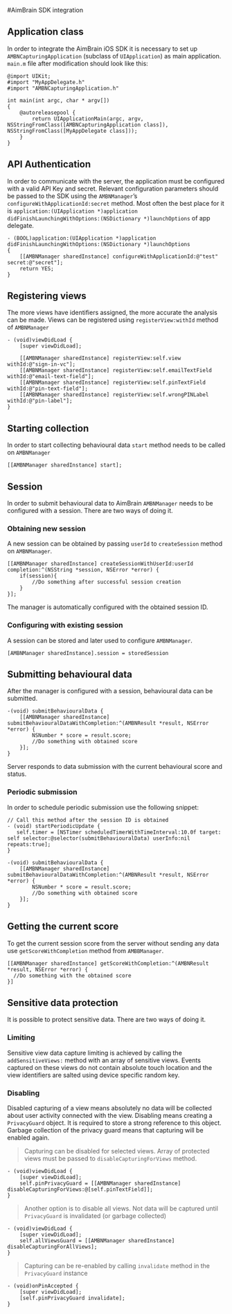 #AimBrain SDK integration

## Application class
In order to integrate the AimBrain iOS SDK it is necessary to set up `AMBNCapturingApplication` (subclass of `UIApplication`) as main application. `main.m` file after modification should look like this:

```objective_c
@import UIKit;
#import "MyAppDelegate.h"
#import "AMBNCapturingApplication.h"

int main(int argc, char * argv[])
{
    @autoreleasepool {
        return UIApplicationMain(argc, argv, NSStringFromClass([AMBNCapturingApplication class]), NSStringFromClass([MyAppDelegate class]));
    }
}
```

## API Authentication
In order to communicate with the server, the application must be configured with a valid API Key and secret. Relevant configuration parameters should be passed to the SDK using the `AMBNManager`’s `configureWithApplicationId:secret` method. Most often the best place for it is  `application:(UIApplication *)application didFinishLaunchingWithOptions:(NSDictionary *)launchOptions` of app delegate.

```objective_c
- (BOOL)application:(UIApplication *)application didFinishLaunchingWithOptions:(NSDictionary *)launchOptions
{
    [[AMBNManager sharedInstance] configureWithApplicationId:@"test" secret:@"secret"];
    return YES;
}
```

## Registering views
The more views have identifiers assigned, the more accurate the analysis can be made. Views can be registered using `registerView:withId` method of `AMBNManager`

```objective_c
- (void)viewDidLoad {
    [super viewDidLoad];

    [[AMBNManager sharedInstance] registerView:self.view withId:@"sign-in-vc"];
    [[AMBNManager sharedInstance] registerView:self.emailTextField withId:@"email-text-field"];
    [[AMBNManager sharedInstance] registerView:self.pinTextField withId:@"pin-text-field"];
    [[AMBNManager sharedInstance] registerView:self.wrongPINLabel withId:@"pin-label"];
}
```



## Starting collection
In order to start collecting behavioural data `start` method needs to be called on `AMBNManager`

```objective_c
[[AMBNManager sharedInstance] start];
```


## Session
In order to submit behavioural data to AimBrain `AMBNManager` needs to be configured with a session. There are two ways of doing it.

### Obtaining new session
A new session can be obtained by passing `userId` to `createSession` method on `AMBNManager`.

```objective_c
[[AMBNManager sharedInstance] createSessionWithUserId:userId completion:^(NSString *session, NSError *error) {
    if(session){
        //Do something after successful session creation
    }
}];
```

The manager is automatically configured with the obtained session ID.

### Configuring with existing session
A session can be stored and later used to configure `AMBNManager`.

```objective_c
[AMBNManager sharedInstance].session = storedSession
```

## Submitting behavioural data
After the manager is configured with a session, behavioural data can be submitted.

```objective_c
-(void) submitBehaviouralData {
    [[AMBNManager sharedInstance] submitBehaviouralDataWithCompletion:^(AMBNResult *result, NSError *error) {
        NSNumber * score = result.score;
        //Do something with obtained score
    }];
}
```

Server responds to data submission with the current behavioural score and status.

### Periodic submission
In order to schedule periodic submission use the following snippet:

```objective_c
// Call this method after the session ID is obtained
- (void) startPeriodicUpdate {
   self.timer = [NSTimer scheduledTimerWithTimeInterval:10.0f target: self selector:@selector(submitBehaviouralData) userInfo:nil repeats:true];
}

-(void) submitBehaviouralData {
    [[AMBNManager sharedInstance] submitBehaviouralDataWithCompletion:^(AMBNResult *result, NSError *error) {
        NSNumber * score = result.score;
        //Do something with obtained score
    }];
}
```

## Getting the current score
To get the current session score from the server without sending any data use `getScoreWithCompletion` method from `AMBBManager`.

```objective_c
[[AMBNManager sharedInstance] getScoreWithCompletion:^(AMBNResult *result, NSError *error) {
  //Do something with the obtained score
}]
```

## Sensitive data protection
It is possible to protect sensitive data. There are two ways of doing it.

### Limiting
Sensitive view data capture limiting is achieved by calling the `addSensitiveViews:` method with an array of sensitive views. Events captured on these views do not contain absolute touch location and the view identifiers are salted using device specific random key. 

### Disabling
Disabled capturing of a view means absolutely no data will be collected about user activity connected with the view. Disabling means creating a `PrivacyGuard` object. It is required to store a strong reference to this object. Garbage collection of the privacy guard means that capturing will be enabled again.


>Capturing can be disabled for selected views. Array of protected views must be passed to `disableCapturingForViews` method.

```objective_c
- (void)viewDidLoad {
    [super viewDidLoad];
    self.pinPrivacyGuard = [[AMBNManager sharedInstance] disableCapturingForViews:@[self.pinTextField]];
}
```


>Another option is to disable all views. Not data will be captured until `PrivacyGuard` is invalidated (or garbage collected)

```objective_c
- (void)viewDidLoad {
    [super viewDidLoad];
    self.allViewsGuard = [[AMBNManager sharedInstance] disableCapturingForAllViews];
}
```



>Capturing can be re-enabled by calling `invalidate` method in the `PrivacyGuard` instance

```objective_c
- (void)onPinAccepted {
    [super viewDidLoad];
    [self.pinPrivacyGuard invalidate];
}
```
